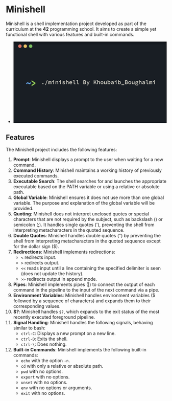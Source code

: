 # Minishell

Minishell is a shell implementation project developed as part of the curriculum at the **42** programming school. It aims to create a simple yet functional shell with various features and built-in commands.

- ![Description 1](https://github.com/Khoubaib-Boughalmi/minishell/blob/main/Screen%20Shot%202023-10-23%20at%203.59.10%20PM.png)
## Features

The Minishell project includes the following features:

1. **Prompt**: Minishell displays a prompt to the user when waiting for a new command.
2. **Command History**: Minishell maintains a working history of previously executed commands.
3. **Executable Search**: The shell searches for and launches the appropriate executable based on the PATH variable or using a relative or absolute path.
4. **Global Variable**: Minishell ensures it does not use more than one global variable. The purpose and explanation of the global variable will be provided.
5. **Quoting**: Minishell does not interpret unclosed quotes or special characters that are not required by the subject, such as backslash (\) or semicolon (;). It handles single quotes ('), preventing the shell from interpreting metacharacters in the quoted sequence.
6. **Double Quotes**: Minishell handles double quotes (") by preventing the shell from interpreting metacharacters in the quoted sequence except for the dollar sign ($).
7. **Redirections**: Minishell implements redirections:
   - `<` redirects input.
   - `>` redirects output.
   - `<<` reads input until a line containing the specified delimiter is seen (does not update the history).
   - `>>` redirects output in append mode.
8. **Pipes**: Minishell implements pipes (|) to connect the output of each command in the pipeline to the input of the next command via a pipe.
9. **Environment Variables**: Minishell handles environment variables ($ followed by a sequence of characters) and expands them to their corresponding values.
10. **\$?**: Minishell handles `$?`, which expands to the exit status of the most recently executed foreground pipeline.
11. **Signal Handling**: Minishell handles the following signals, behaving similar to bash:
    - `ctrl-C`: Displays a new prompt on a new line.
    - `ctrl-D`: Exits the shell.
    - `ctrl-\`: Does nothing.
12. **Built-in Commands**: Minishell implements the following built-in commands:
    - `echo` with the option `-n`.
    - `cd` with only a relative or absolute path.
    - `pwd` with no options.
    - `export` with no options.
    - `unset` with no options.
    - `env` with no options or arguments.
    - `exit` with no options.
